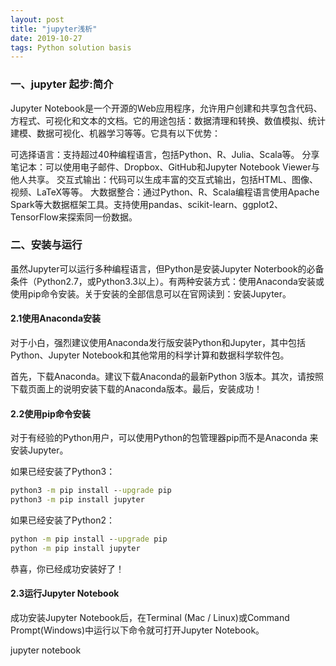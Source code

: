 ```yaml
---
layout: post
title: "jupyter浅析"
date: 2019-10-27 
tags: Python solution basis
---
```


### 一、jupyter 起步:简介
Jupyter Notebook是一个开源的Web应用程序，允许用户创建和共享包含代码、方程式、可视化和文本的文档。它的用途包括：数据清理和转换、数值模拟、统计建模、数据可视化、机器学习等等。它具有以下优势：

可选择语言：支持超过40种编程语言，包括Python、R、Julia、Scala等。
分享笔记本：可以使用电子邮件、Dropbox、GitHub和Jupyter Notebook Viewer与他人共享。
交互式输出：代码可以生成丰富的交互式输出，包括HTML、图像、视频、LaTeX等等。
大数据整合：通过Python、R、Scala编程语言使用Apache Spark等大数据框架工具。支持使用pandas、scikit-learn、ggplot2、TensorFlow来探索同一份数据。

### 二、安装与运行
虽然Jupyter可以运行多种编程语言，但Python是安装Jupyter Noterbook的必备条件（Python2.7，或Python3.3以上）。有两种安装方式：使用Anaconda安装或使用pip命令安装。关于安装的全部信息可以在官网读到：安装Jupyter。

#### 2.1使用Anaconda安装

对于小白，强烈建议使用Anaconda发行版安装Python和Jupyter，其中包括Python、Jupyter Notebook和其他常用的科学计算和数据科学软件包。

首先，下载Anaconda。建议下载Anaconda的最新Python 3版本。其次，请按照下载页面上的说明安装下载的Anaconda版本。最后，安装成功！

#### 2.2使用pip命令安装

对于有经验的Python用户，可以使用Python的包管理器pip而不是Anaconda 来安装Jupyter。

如果已经安装了Python3：
```cmd
python3 -m pip install --upgrade pip
python3 -m pip install jupyter
```
如果已经安装了Python2：
```cmd
python -m pip install --upgrade pip
python -m pip install jupyter
```
恭喜，你已经成功安装好了！

#### 2.3运行Jupyter Notebook

成功安装Jupyter Notebook后，在Terminal (Mac / Linux)或Command Prompt(Windows)中运行以下命令就可打开Jupyter Notebook。

jupyter notebook 